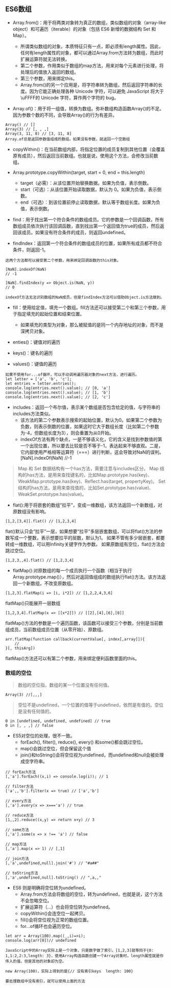 ## ES6数组
- Array.from()：用于将两类对象转为真正的数组，类似数组的对象（array-like object）和可遍历（iterable）的对象（包括 ES6 新增的数据结构 Set 和 Map）。

    - 所谓类似数组的对象，本质特征只有一点，即必须有length属性。因此，任何有length属性的对象，都可以通过Array.from方法转为数组，而此时扩展运算符就无法转换。
    - 第二个参数，作用类似于数组的map方法，用来对每个元素进行处理，将处理后的值放入返回的数组。
    - 第三个参数，用来绑定this。
    - Array.from()的另一个应用是，将字符串转为数组，然后返回字符串的长度。因为它能正确处理各种 Unicode 字符，可以避免 JavaScript 将大于\uFFFF的 Unicode 字符，算作两个字符的 bug。

- Array.of()：用于将一组值，转换为数组。弥补数组构造函数Array()的不足。因为参数个数的不同，会导致Array()的行为有差异。

```
Array() // []
Array(3) // [, , ,]
Array(3, 11, 8) // [3, 11, 8]
Array.of总是返回参数值组成的数组。如果没有参数，就返回一个空数组
```

- copyWithin()：在当前数组内部，将指定位置的成员复制到其他位置（会覆盖原有成员），然后返回当前数组。也就是说，使用这个方法，会修改当前数组。

- Array.prototype.copyWithin(target, start = 0, end = this.length)
    - target（必需）：从该位置开始替换数据。如果为负值，表示倒数。
    - start（可选）：从该位置开始读取数据，默认为 0。如果为负值，表示倒数。
    - end（可选）：到该位置前停止读取数据，默认等于数组长度。如果为负值，表示倒数。


- find：用于找出第一个符合条件的数组成员。它的参数是一个回调函数，所有数组成员依次执行该回调函数，直到找出第一个返回值为true的成员，然后返回该成员。如果没有符合条件的成员，则返回undefined。
- findIndex：返回第一个符合条件的数组成员的位置，如果所有成员都不符合条件，则返回-1。

```
这两个方法都可以接受第二个参数，用来绑定回调函数的this对象。

[NaN].indexOf(NaN)
// -1

[NaN].findIndex(y => Object.is(NaN, y))
// 0

indexOf方法无法识别数组的NaN成员，但是findIndex方法可以借助Object.is方法做到。
```

- fill：使用给定值，填充一个数组。fill方法还可以接受第二个和第三个参数，用于指定填充的起始位置和结束位置。

    - 如果填充的类型为对象，那么被赋值的是同一个内存地址的对象，而不是深拷贝对象。

- enties()：键值对的遍历
- keys()：键名的遍历
- values()：键值的遍历
```
如果不使用for...of循环，可以手动调用遍历器对象的next方法，进行遍历。
let letter = ['a', 'b', 'c'];
let entries = letter.entries();
console.log(entries.next().value); // [0, 'a']
console.log(entries.next().value); // [1, 'b']
console.log(entries.next().value); // [2, 'c']
```

- includes：返回一个布尔值，表示某个数组是否包含给定的值，与字符串的includes方法类似。
    - 该方法的第二个参数表示搜索的起始位置，默认为0。如果第二个参数为负数，则表示倒数的位置，如果这时它大于数组长度（比如第二个参数为-4，但数组长度为3），则会重置为从0开始。
    - indexOf方法有两个缺点，一是不够语义化，它的含义是找到参数值的第一个出现位置，所以要去比较是否不等于-1，表达起来不够直观。二是，它内部使用严格相等运算符（===）进行判断，这会导致对NaN的误判。[NaN].indexOf(NaN) //-1

> Map 和 Set 数据结构有一个has方法，需要注意与includes区分。
> Map 结构的has方法，是用来查找键名的，比如Map.prototype.has(key)、WeakMap.prototype.has(key)、Reflect.has(target, propertyKey)。
> Set 结构的has方法，是用来查找值的，比如Set.prototype.has(value)、WeakSet.prototype.has(value)。

- flat():用于将嵌套的数组“拉平”，变成一维数组，该方法返回一个新数组，对原数组没有影响。
```
[1,2,[3,4]].flat() // [1,2,3,4]
```
flat()默认只会“拉平”一层，如果想要“拉平”多层嵌套数组，可以将flat()方法的参数写成一个整数，表示想要拉平的层数，默认为1。
如果不管有多少层嵌套，都要转成一维数组，可以用Infinity关键字作为参数。
如果原数组有空位，flat()方法会跳过空位。
```
[1,2,3,,4].flat() // [1,2,3,4]
```
- flatMap():对原数组的每一个成员执行一个函数（相当于执行Array.prototype.map()），然后对返回值组成的数组执行flat()方法。该方法返回一个新数组，不改变原数组。
```
[1,2,3].flatMap(i => [i, i*2]) // [1,2,2,4,3,6]
```
flatMap()只能展开一层数组
```
[1,2,3,4].flatMap(x => [[x*2]]) // [[2],[4],[6],[8]]
```
flatMap()方法的参数是一个遍历函数，该函数可以接受三个参数，分别是当前数组成员，当前数组成员位置（从零开始）、原数组。
```
arr.flatMap(function callback(currentValue[, index[,array]]){
    //
}[, thisArg])
```
flatMap()方法还可以有第二个参数，用来绑定便利函数里面的this。

### 数组的空位
> 数组的空位指，数组的某一个位置没有任何值。
```
Array(3) //[,,,]
```

> 空位不是undefined，一个位置的值等于undefined，依然是有值的。空位是没有任何值的。
```
0 in [undefined, undefined, undefined] // true
0 in [, , ,] // false
```

- ES5对空位的处理，很不一致。
    - forEach(), filter(), reduce(), every() 和some()都会跳过空位。
    - map()会跳过空位，但会保留这个值
    - join()和toString()会将空位视为undefined，而undefined和null会被处理成空字符串。
```
// forEach方法
[,'a'].forEach((x,i) => console.log(i)); // 1

// filter方法
['a',,'b'].filter(x => true) // ['a','b']

// every方法
[,'a'].every(x => x==='a') // true

// reduce方法
[1,,2].reduce((x,y) => return x+y) // 3

// some方法
[,'a'].some(x => x !== 'a') // false

// map方法
[,'a'].map(x => 1) // [,1]

// join方法
[,'a',undefined,null].join('#') // "#a##"

// toString方法
[,'a',undefined,null].toString() // ",a,,"
```

- ES6 则是明确将空位转为undefined。
    - Array.from方法会将数组的空位，转为undefined，也就是说，这个方法不会忽略空位。
    - 扩展运算符（...）也会将空位转为undefined。
    - copyWithin()会连空位一起拷贝。
    - fill()会将空位视为正常的数组位置。
    - for...of循环也会遍历空位。
```
let arr = Array(100).map((_,i)=>i);
console.log(arr[0])// undefined

JavaScript中的Array实际上是一个对象，只是数字做了索引，[1,2,3]就等同于{0: 1,1:2,2:3,length: 3}，使用Array构造函数创建一个Array对象时，length属性就是你传入的值，但是其他的对象却为空。

new Array(100)，实际上得到的是{// 没有索引keys  length: 100}

要处理数组中没有索引，就可以使用上面的方法
```